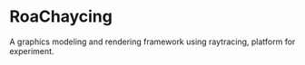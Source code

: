RoaChaycing
===========

A graphics modeling and rendering framework using raytracing, platform for experiment.